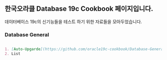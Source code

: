 ## 한국오라클 Database 19c Cookbook 페이지입니다.

데이터베이스 19c의 신기능들을 테스트 하기 위한 자료들을 모아두었습니다.

### Database General


```markdown

1. [Auto-Upgarde](https://github.com/oracle19c-cookbook/Database-General/tree/master/Auto-upgrade)
2. List


```
